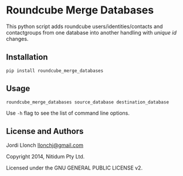 Roundcube Merge Databases
=========================

This python script adds roundcube users/identities/contacts and contactgroups from one 
database into another handling with _unique id_ changes.

## Installation

    pip install roundcube_merge_databases

## Usage

    roundcube_merge_databases source_database destination_database
    
Use `-h` flag to see the list of command line options.

## License and Authors

Jordi Llonch <llonchj@gmail.com>

Copyright 2014, Nitidum Pty Ltd.

Licensed under the GNU GENERAL PUBLIC LICENSE v2.
